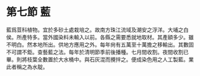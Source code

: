 # 第七節    藍

藍爲荳科植物。宜於多砂土處栽培之。故南方珠江流域及潮安之浮洋。大埔之白侯。所產特多。當外國染料未輸入以前。各縣之需要悉就地取材。其產額多少。雖不明白。然本地所出。供地方應用之外。每年尙有五萬至十萬擔之移輸出。其數固不可謂不鉅。查藝藍之法。每年於清明節季前後播種。七月間收割。夜間收割已畢。則將枝葉全數置於大水桶中。與石灰混而攪拌之。便成染色用之人工製藍。業此者稱之為水靛。
